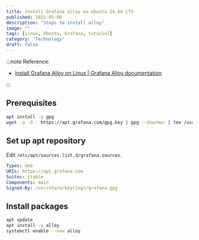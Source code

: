 ```yaml
---
title: Install Grafana alloy on Ubuntu 24.04 LTS
published: 2025-05-08
description: "Steps to install alloy"
image: ""
tags: [Linux, Ubuntu, Grafana, tutorial]
category: "Technology"
draft: false
---
```


:::note
Reference:

- [Install Grafana Alloy on Linux | Grafana Alloy documentation](https://grafana.com/docs/alloy/latest/set-up/install/linux/)

:::

<!-- more -->

## Prerequisites

```zsh
apt install -y gpg
wget -q -O - https://apt.grafana.com/gpg.key | gpg --dearmor | tee /usr/share/keyrings/grafana.gpg > /dev/null
```

## Set up apt repository

Edit `/etc/apt/sources.list.d/grafana.sources`.

```yaml
Types: deb
URIs: https://apt.grafana.com
Suites: stable
Components: main
Signed-By: /usr/share/keyrings/grafana.gpg
```

## Install packages

```zsh
apt update
apt install -y alloy
systemctl enable --now alloy
```
